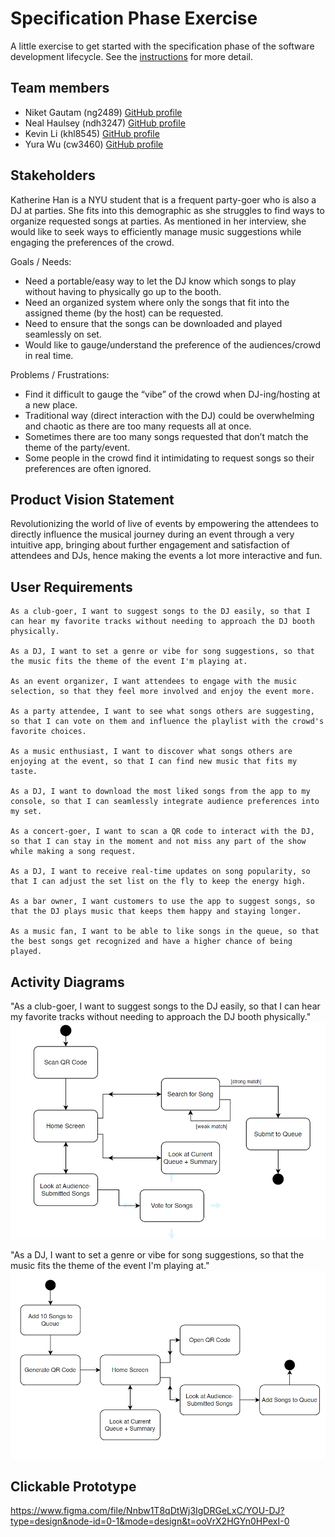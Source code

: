 # Specification Phase Exercise

A little exercise to get started with the specification phase of the software development lifecycle. See the [instructions](instructions.md) for more detail.

## Team members

- Niket Gautam (ng2489) [GitHub profile](https://github.com/githubatit)
- Neal Haulsey (ndh3247) [GitHub profile](https://github.com/nhaulsey)
- Kevin Li (khl8545) [GitHub profile](https://github.com/Kevinli712390)
- Yura Wu (cw3460) [GitHub profile](https://github.com/yurawu27)


## Stakeholders

Katherine Han is a NYU student that is a frequent party-goer who is also a DJ at parties. She fits into this demographic as she struggles to find ways to organize requested songs at parties. As mentioned in her interview, she would like to seek ways to efficiently manage music suggestions while engaging the preferences of the crowd. 

Goals / Needs: 
- Need a portable/easy way to let the DJ know which songs to play without having to physically go up to the booth.
- Need an organized system where only the songs that fit into the assigned theme (by the host) can be requested.
- Need to ensure that the songs can be downloaded and played seamlessly on set.
- Would like to gauge/understand the preference of the audiences/crowd in real time.

Problems / Frustrations:
- Find it difficult to gauge the “vibe” of the crowd when DJ-ing/hosting at a new place.
- Traditional way (direct interaction with the DJ) could be overwhelming and chaotic as there are too many requests all at once.
- Sometimes there are too many songs requested that don’t match the theme of the party/event.
- Some people in the crowd find it intimidating to request songs so their preferences are often ignored.

## Product Vision Statement

Revolutionizing the world of live of events by empowering the attendees to directly influence the musical journey during an event through a very intuitive app, bringing about further engagement and satisfaction of attendees and DJs, hence making the events a lot more interactive and fun. 

## User Requirements

    As a club-goer, I want to suggest songs to the DJ easily, so that I can hear my favorite tracks without needing to approach the DJ booth physically.

    As a DJ, I want to set a genre or vibe for song suggestions, so that the music fits the theme of the event I'm playing at.

    As an event organizer, I want attendees to engage with the music selection, so that they feel more involved and enjoy the event more.

    As a party attendee, I want to see what songs others are suggesting, so that I can vote on them and influence the playlist with the crowd's favorite choices.

    As a music enthusiast, I want to discover what songs others are enjoying at the event, so that I can find new music that fits my taste.

    As a DJ, I want to download the most liked songs from the app to my console, so that I can seamlessly integrate audience preferences into my set.

    As a concert-goer, I want to scan a QR code to interact with the DJ, so that I can stay in the moment and not miss any part of the show while making a song request.

    As a DJ, I want to receive real-time updates on song popularity, so that I can adjust the set list on the fly to keep the energy high.

    As a bar owner, I want customers to use the app to suggest songs, so that the DJ plays music that keeps them happy and staying longer.

    As a music fan, I want to be able to like songs in the queue, so that the best songs get recognized and have a higher chance of being played.   

## Activity Diagrams

"As a club-goer, I want to suggest songs to the DJ easily, so that I can hear my favorite tracks without needing to approach the DJ booth physically."
![Alt text](proj1uml/user.png)

"As a DJ, I want to set a genre or vibe for song suggestions, so that the music fits the theme of the event I'm playing at."
![Alt text](proj1uml/dj.png)



## Clickable Prototype

https://www.figma.com/file/Nnbw1T8qDtWj3IgDRGeLxC/YOU-DJ?type=design&node-id=0-1&mode=design&t=ooVrX2HGYn0HPexI-0 
